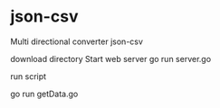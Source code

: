 # json-csv
Multi directional converter json-csv

download directory
Start web server
go run server.go

run script

go run getData.go
